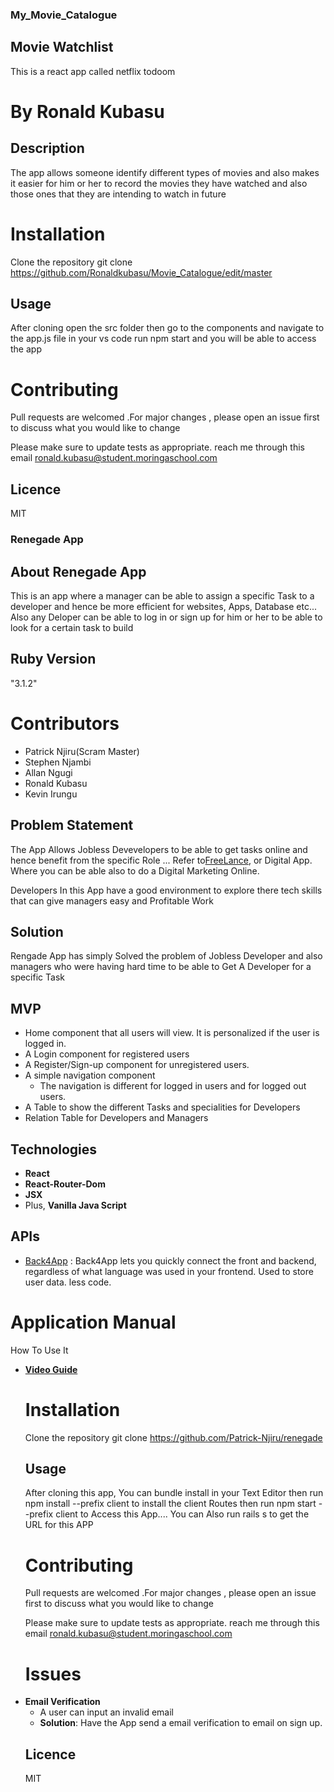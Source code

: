 ### My_Movie_Catalogue

## Movie Watchlist
This is a react app called netflix todoom

# By Ronald Kubasu

## Description

The app allows someone identify different types of movies and also makes it easier for him or her to record the movies they have watched and also those ones that they are intending to watch in future

# Installation
Clone the repository
git clone https://github.com/Ronaldkubasu/Movie_Catalogue/edit/master

## Usage
After cloning open the src folder then go to the components and navigate to the app.js file in your vs code run npm start and you will be able to access the app

# Contributing
Pull requests are welcomed .For major changes , please open an issue first to discuss what you would like to change

Please make sure to update tests as appropriate. reach me through this email
ronald.kubasu@student.moringaschool.com

## Licence
MIT


### Renegade App

## About Renegade App
This is an app where a manager can be able to assign a specific Task to a developer and hence be more efficient for websites, Apps, Database etc... Also any Deloper can be able to log in or sign up for him or her to be able to look for a certain task to build

## Ruby Version
"3.1.2"

# Contributors
<ul>
<li>Patrick Njiru(Scram Master)</li>
<li>Stephen Njambi</li>
<li>Allan Ngugi</li>
<li>Ronald Kubasu</li>
<li>Kevin Irungu</li>
</ul>

<h2>Problem Statement</h2>
<p>The App Allows Jobless Devevelopers to be able to get tasks online and hence benefit from the specific Role  ... Refer to<a href="https://acadium.com/blog/how-to-become-a-freelance-digital-marketer/">FreeLance</a>, or <a>Digital App</a>. Where you can be able also to do a Digital Marketing Online.</p>
<p>Developers In this App have  a good environment to explore there tech skills that can give managers easy and Profitable Work</p>

<h2>Solution</h2>
<p>Rengade App has simply Solved the problem of Jobless Developer and also managers who were having hard time to be able to Get A Developer for a specific Task</p>



<h2>MVP</h2>
<ul>
<li>Home component that all users will view. It is personalized if the user is logged in.</li>
<li>A Login component for registered users</li>
<li>A Register/Sign-up component for unregistered users.</li>
<li>A simple navigation component
<ul><li>The navigation is different for logged in users and for logged out users.</li>
</ul></li>
<li>A Table to show the different Tasks and specialities for Developers</li>
<li>Relation Table for Developers and Managers</li>
</ul>

<h2>Technologies</h2>
<ul>
<li><strong>React</strong></li>
<li><strong>React-Router-Dom</strong></li>
<li><strong>JSX</strong></li>
<li>Plus, <strong>Vanilla Java Script</strong></li>
</ul>
<h2>APIs</h2>
<ul>
<li><a href="https://www.back4app.com/">Back4App</a> : Back4App lets you quickly connect the front and backend, regardless
of what language was used in your frontend. Used to store user data.
less code.</li>
</ul>
<h1>Application Manual</h1>
<span>How To Use It</span>
<ul>
<li><a href="https://youtu.be/SW2tT5njHek" target=" _blank"><strong>Video Guide</strong></a></li>


# Installation
Clone the repository
git clone https://github.com/Patrick-Njiru/renegade 

## Usage
After cloning this app, You can bundle install in your Text Editor then run npm install --prefix client to install the client Routes then run npm start --prefix client to Access this App....
You can Also run rails s to get the URL for this APP

# Contributing
Pull requests are welcomed .For major changes , please open an issue first to discuss what you would like to change

Please make sure to update tests as appropriate. reach me through this email
ronald.kubasu@student.moringaschool.com

<h1>Issues</h1>
<li><strong>Email Verification</strong>
<ul><li>A user can input an invalid email</li>
<li><strong>Solution</strong>: Have the App send a email verification to email on sign up.</li>
</ul>
</li>
</li>


## Licence
MIT